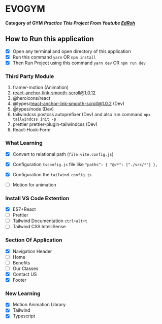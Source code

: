 # EVOGYM
**Category of GYM**
***Practice This Project From Youtube [EdRoh](https://www.youtube.com/watch?v=I2NNxr3WPDo)***

## How to Run this application
- [x] Open any terminal and open directory of this application
- [x] Run this command `yarn` OR `npm install`
- [x] Then Run Project using this command `yarn dev` OR `npm run dev`

### Third Party Module
1.  framer-motion (Animation)
2.  react-anchor-link-smooth-scroll@1.0.12
3.  @heroicons/react
4.  @types/react-anchor-link-smooth-scroll@1.0.2 (Dev)
5.  @types/node (Dev)
6.  tailwindcss postcss autoprefixer (Dev) and also run command `npx tailwindcss init -p`
7.  prettier prettier-plugin-tailwindcss (Dev)
8.  React-Hook-Form


### What Learning
- [x] Convert to relational path (`file:vite.config.js`)
- [x] Configuration `tsconfig.js` file like 
    `
     "paths": {
      "@/*": ["./src/*"]
    }, 
    `
- [x] Configuration the `tailwind.config.js`
- [ ] Motion for animation


### Install VS Code Extention
-  [x] ES7+React
-  [ ] Prettier 
-  [ ] Tailwind Documentation `ctrl+alt+t`
-  [ ] Tailwind CSS IntelliSense
  
### Section Of Application
- [x] Navigation Header
- [ ] Home
- [ ] Benefits
- [ ] Our Classes
- [x] Contact US
- [x] Footer

### New Learning
- [x] Motion Animation Library
- [x] Tailwind
- [x] Typescript
